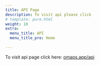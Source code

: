 ```yaml
---
title: API Page
description: To visit api please click
# template: pure.html
weight: 10
extra:
  menu_title: API
  menu_title_pre: Home
  
---
```



To visit api page click here: [omaps.app/api](https://omaps.app/api)
